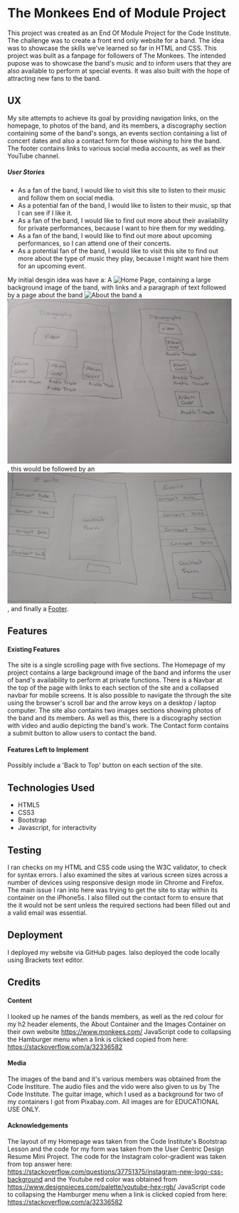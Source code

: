 # The Monkees End of Module Project
This project was created as an End Of Module Project for the Code Institute. The challenge was to create a front end only 
website for a band. The idea was to showcase the skills we've learned so far in HTML and CSS. 
This project was built as a fanpage for followers of The Monkees. The intended pupose was to showcase the band's music and to inform
users that they are also available to perform at special events. It was also built with the hope of attracting new fans to the band.

## UX
My site attempts to achieve its goal by providing navigation links, on the homepage, to photos of the band, and its members, a discography section
containing some of the band's songs, an events section containing a list of concert dates and also a contact form for those wishing to hire the band.
The footer contains links to various social media accounts, as well as their YouTube channel. 
##### User Stories
* As a fan of the band, I would like to visit this site to listen to their music and follow them on social media.
* As a potential fan of the band, I would like to listen to their music, sp that I can see if I like it.
* As a fan of the band, I would like to find out more about their availability for private performances, because I want to hire them for my wedding.
* As a fan of the band, I would like to find out more about upcoming performances, so I can attend one of their concerts.
* As a potential fan of the band, I would like to visit this site to find out more about the type of music they play, because I might want 
hire them for an upcoming event.

My initial desgin idea was have a:
 A ![Home Page](https://github.com/LibbyH52/Module-Project-The-Monkees/wireframes/HomePage.jpg/), containing a large background image of the band, with links and a paragraph of text
 followed by a page about the band ![About the band](https://github.com/LibbyH52/Module-Project-The-Monkees/wirerames/About.jpg/) 
 a ![Music Page](/wireframes/Music.jpg/), 
 this would be followed by an ![Events Page](/wireframes/Events.jpg/), 
 and finally a [Footer](/wireframes/Footer.jpg/).

## Features
#### Existing Features
The site is a single scrolling page with five sections.
The Homepage of my project contains a large background image of the band and informs the user of band's availability to perform at private functions.
There is a Navbar at the top of the page with links to each section of the site and a collapsed navbar for mobile screens. It is also possible to navigate the through 
the site using the browser's scroll bar and the arrow keys on a desktop / laptop computer. 
The site also contains two images sections showing photos of the band and its members. As well as this, there is a discography section with video and audio depicting
the band's work. 
The Contact form contains a submit button to allow users to contact the band.
#### Features Left to Implement
Possibly include a 'Back to Top' button on each section of the site.


## Technologies Used
* HTML5
* CSS3
* Bootstrap
* Javascript, for interactivity

## Testing
I ran checks on my HTML and CSS code using the W3C validator, to check for syntax errors. I also examined the sites at various screen sizes across a number of devices 
using responsive design mode iin Chrome and Firefox. The main issue I ran into here was trying to get the site to stay within its container on the iPhone5s. I also 
filled out the contact form to ensure that the it would not be sent unless the required sections had been filled out and a valid email was essential. 

## Deployment
I deployed my website via GitHub pages. Ialso deployed the code locally using Brackets text editor. 

## Credits
#### Content
I looked up he names of the bands members, as well as the red colour for my h2 header elements, the About Container and the Images Container
on their own website https://www.monkees.com/ JavaScript code to collapsing the Hamburger menu when a link is clicked copied from here: https://stackoverflow.com/a/32336582
#### Media
The images of the band and it's various members was obtained from the Code Institure. The audio files and the vido were also given to us by
The Code Institute. The guitar image, which I used as a background for two of my containers I got from Pixabay.com. All images are for EDUCATIONAL USE ONLY.

#### Acknowledgements
The layout of my Homepage was taken from the Code Institute's Bootstrap Lesson and the code for my form
was taken from the User Centric Design Resume Mini Project. 
The code for the Instagram color-gradient was taken from top answer here: https://stackoverflow.com/questions/37751375/instagram-new-logo-css-background and the Youtube 
red color was obtained from https://www.designpieces.com/palette/youtube-hex-rgb/
JavaScript code to collapsing the Hamburger menu when a link is clicked copied from here: https://stackoverflow.com/a/32336582